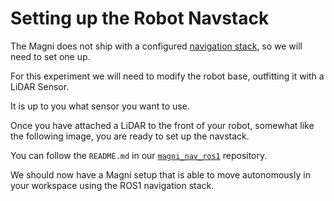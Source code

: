 # Setting up the Robot Navstack

The Magni does not ship with a configured [navigation stack](https://github.com/ros-planning/navigation), so we will need to set one up.

For this experiment we will need to modify the robot base, outfitting it with a LiDAR Sensor.

It is up to you what sensor you want to use. 

Once you have attached a LiDAR to the front of your robot, somewhat like the following image, you are ready to set up the navstack.

You can follow the `README.md` in our [`magni_nav_ros1`](https://github.com/open-rmf/magni_nav_ros1) repository.

We should now have a Magni setup that is able to move autonomously in your workspace using the ROS1 navigation stack.
